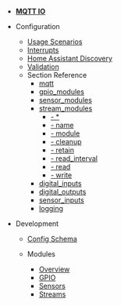 - [**MQTT IO**](/)

- Configuration

  - [Usage Scenarios](config/scenarios.md)
  - [Interrupts](config/interrupts.md)
  - [Home Assistant Discovery](config/ha_discovery.md)
  - [Validation](config/validation.md)
  - Section Reference
    - [mqtt](config/reference/mqtt/)
    - [gpio_modules](config/reference/gpio_modules/)
    - [sensor_modules](config/reference/sensor_modules/)
    - [stream_modules](config/reference/stream_modules/)
        - [- *](config/reference/stream_modules/?id=stream_modules-star)
        - [- name](config/reference/stream_modules/?id=stream_modules-star-name)
        - [- module](config/reference/stream_modules/?id=stream_modules-star-module)
        - [- cleanup](config/reference/stream_modules/?id=stream_modules-star-cleanup)
        - [- retain](config/reference/stream_modules/?id=stream_modules-star-retain)
        - [- read_interval](config/reference/stream_modules/?id=stream_modules-star-read_interval)
        - [- read](config/reference/stream_modules/?id=stream_modules-star-read)
        - [- write](config/reference/stream_modules/?id=stream_modules-star-write)
    - [digital_inputs](config/reference/digital_inputs/)
    - [digital_outputs](config/reference/digital_outputs/)
    - [sensor_inputs](config/reference/sensor_inputs/)
    - [logging](config/reference/logging/)

- Development

  - [Config Schema](dev/config_schema.md)

  - Modules

    - [Overview](dev/modules/overview.md)
    - [GPIO](dev/modules/gpio.md)
    - [Sensors](dev/modules/sensors.md)
    - [Streams](dev/modules/streams.md)